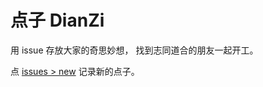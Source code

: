 # 点子 DianZi

用 issue 存放大家的奇思妙想，
找到志同道合的朋友一起开工。

点 [issues > new](https://github.com/hui-z/dianzi/issues/new) 记录新的点子。

